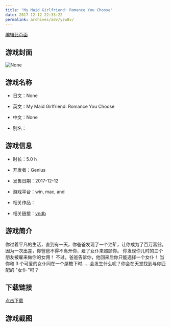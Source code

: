 ```yaml
---
title: "My Maid Girlfriend: Romance You Choose"
date: 2017-12-12 22:33:22
permalink: archives/adv/yzw8v/
---
```

[编辑此页面](https://github.com/ACG-3/ADV3-source/blob/main/source/_posts/My%20Maid%20Girlfriend%20Romance%20You%20Choose.md)

## 游戏封面

![None](https://pan.timero.xyz/d/onedrive/img_lib_001/My%20Maid%20Girlfriend%20Romance%20You%20Choose_cover.avif)


## 游戏名称

- 日文：None
- 英文：My Maid Girlfriend: Romance You Choose
- 中文：None

- 别名：


## 游戏信息

- 时长：5.0 h
- 开发者：Genius
- 发售日期：2017-12-12
- 游戏平台：win, mac, and
- 相关作品：

- 相关链接：[vndb](https://vndb.org/v22661)


## 游戏简介

你过着平凡的生活，直到有一天，你爸爸发现了一个油矿，让你成为了百万富翁。因为一次出差，你爸爸不得不离开你，雇了女仆来照顾你。
你发现你儿时的三个朋友被雇来做你的女佣！
不过，爸爸告诉你，他回来后你只能选择一个女仆！
当你和 3 个可爱的女仆同在一个屋檐下时......会发生什么呢？你会在天堂找到与你匹配的 "女仆 "吗？


## 下载链接

[点击下载](https://pan.timero.xyz/onedrive/adv_lib_001/My%20Maid%20Girlfriend%20Romance%20You%20Choose)


## 游戏截图


